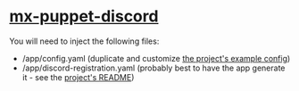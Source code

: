 # [mx-puppet-discord](https://github.com/matrix-discord/mx-puppet-discord.git)

You will need to inject the following files:


* /app/config.yaml (duplicate and customize [the project's example config](https://github.com/matrix-discord/mx-puppet-discord/blob/master/sample.config.yaml))
* /app/discord-registration.yaml (probably best to have the app generate it - see the [project's README](https://github.com/matrix-discord/mx-puppet-discord#setup))
